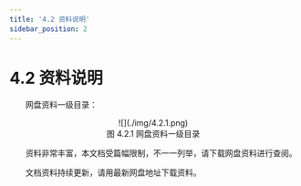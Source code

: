 ```yaml
---
title: '4.2 资料说明'
sidebar_position: 2
---
```


# 4.2 资料说明

&emsp;&emsp;网盘资料一级目录：

<center>
![](./img/4.2.1.png)<br />
图 4.2.1 网盘资料一级目录
</center>

&emsp;&emsp;资料非常丰富，本文档受篇幅限制，不一一列举，请下载网盘资料进行查阅。

&emsp;&emsp;文档资料持续更新，请用最新网盘地址下载资料。


